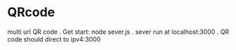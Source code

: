# QRcode
multi url QR code . 
Get start: node sever.js . 
sever run at localhost:3000 . 
QR code should direct to ipv4:3000
